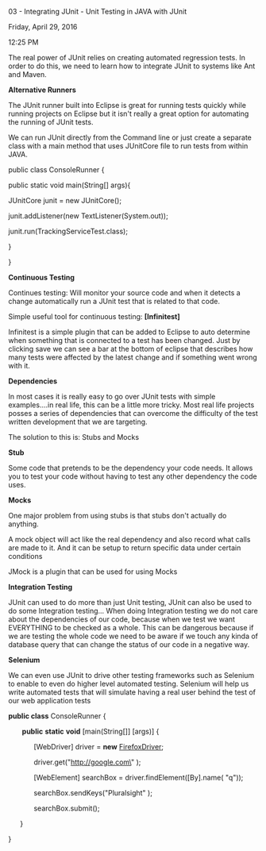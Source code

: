 03 - Integrating JUnit - Unit Testing in JAVA with JUnit

Friday, April 29, 2016

12:25 PM

The real power of JUnit relies on creating automated regression tests. In order to do this, we need to learn how to integrate JUnit to systems like Ant and Maven.

**Alternative Runners**

The JUnit runner built into Eclipse is great for running tests quickly while running projects on Eclipse but it isn\'t really a great option for automating the running of JUnit tests. 

We can run JUnit directly from the Command line or just create a separate class with a main method that uses JUnitCore file to run tests from within JAVA.

public class ConsoleRunner {

public static void main(String\[\] args){

JUnitCore junit = new JUnitCore();

junit.addListener(new TextListener(System.out));

junit.run(TrackingServiceTest.class);

}

}

**Continuous Testing**

Continues testing: Will monitor your source code and when it detects a change automatically run a JUnit test that is related to that code.

Simple useful tool for continuous testing: **[Infinitest]**

Infinitest is a simple plugin that can be added to Eclipse to auto determine when something that is connected to a test has been changed. Just by clicking save we can see a bar at the bottom of eclipse that describes how many tests were affected by the latest change and if something went wrong with it.

**Dependencies**

In most cases it is really easy to go over JUnit tests with simple examples\....in real life, this can be a little more tricky. Most real life projects posses a series of dependencies that can overcome the difficulty of the test written development that we are targeting.

The solution to this is: Stubs and Mocks

**Stub**

Some code that pretends to be the dependency your code needs. It allows you to test your code without having to test any other dependency the code uses.

**Mocks**

One major problem from using stubs is that stubs don\'t actually do anything.

A mock object will act like the real dependency and also record what calls are made to it. And it can be setup to return specific data under certain conditions

JMock is a plugin that can be used for using Mocks

**Integration Testing**

JUnit can used to do more than just Unit testing, JUnit can also be used to do some Integration testing\... When doing Integration testing we do not care about the dependencies of our code, because when we test we want EVERYTHING to be checked as a whole. This can be dangerous because if we are testing the whole code we need to be aware if we touch any kinda of database query that can change the status of our code in a negative way.

**Selenium**

We can even use JUnit to drive other testing frameworks such as Selenium to enable to even do higher level automated testing. Selenium will help us write automated tests that will simulate having a real user behind the test of our web application tests

**public class** ConsoleRunner {

       **public** **static** **void** [main(String\[\]] [args)] {

             [WebDriver] driver = **new** [FirefoxDriver]();

             driver.get(\"http://google.com\" );

             [WebElement] searchBox = driver.findElement([By].name( \"q\"));

             searchBox.sendKeys(\"Pluralsight\" );

             searchBox.submit();

      }

}
